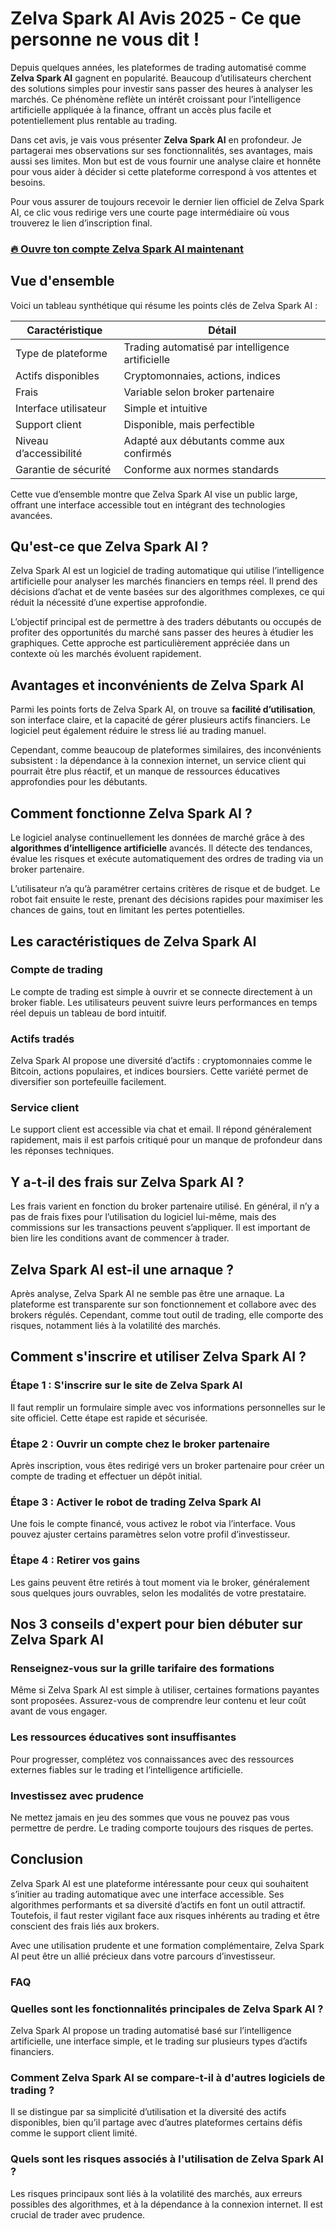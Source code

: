 # Zelva Spark AI Avis 2025 - Ce que personne ne vous dit !
 

Depuis quelques années, les plateformes de trading automatisé comme **Zelva Spark AI** gagnent en popularité. Beaucoup d’utilisateurs cherchent des solutions simples pour investir sans passer des heures à analyser les marchés. Ce phénomène reflète un intérêt croissant pour l’intelligence artificielle appliquée à la finance, offrant un accès plus facile et potentiellement plus rentable au trading.

Dans cet avis, je vais vous présenter **Zelva Spark AI** en profondeur. Je partagerai mes observations sur ses fonctionnalités, ses avantages, mais aussi ses limites. Mon but est de vous fournir une analyse claire et honnête pour vous aider à décider si cette plateforme correspond à vos attentes et besoins.

Pour vous assurer de toujours recevoir le dernier lien officiel de Zelva Spark AI, ce clic vous redirige vers une courte page intermédiaire où vous trouverez le lien d’inscription final.

### [🔥 Ouvre ton compte Zelva Spark AI maintenant](https://github.com/Katrina29Mendoza/awesome-shell/blob/master/421fr.md)
## Vue d'ensemble

Voici un tableau synthétique qui résume les points clés de Zelva Spark AI :

| Caractéristique       | Détail                                  |
|----------------------|----------------------------------------|
| Type de plateforme   | Trading automatisé par intelligence artificielle |
| Actifs disponibles    | Cryptomonnaies, actions, indices       |
| Frais                 | Variable selon broker partenaire       |
| Interface utilisateur | Simple et intuitive                     |
| Support client        | Disponible, mais perfectible            |
| Niveau d’accessibilité| Adapté aux débutants comme aux confirmés|
| Garantie de sécurité  | Conforme aux normes standards           |

Cette vue d’ensemble montre que Zelva Spark AI vise un public large, offrant une interface accessible tout en intégrant des technologies avancées.

## Qu'est-ce que Zelva Spark AI ?

Zelva Spark AI est un logiciel de trading automatique qui utilise l’intelligence artificielle pour analyser les marchés financiers en temps réel. Il prend des décisions d’achat et de vente basées sur des algorithmes complexes, ce qui réduit la nécessité d’une expertise approfondie.

L’objectif principal est de permettre à des traders débutants ou occupés de profiter des opportunités du marché sans passer des heures à étudier les graphiques. Cette approche est particulièrement appréciée dans un contexte où les marchés évoluent rapidement.

## Avantages et inconvénients de Zelva Spark AI

Parmi les points forts de Zelva Spark AI, on trouve sa **facilité d’utilisation**, son interface claire, et la capacité de gérer plusieurs actifs financiers. Le logiciel peut également réduire le stress lié au trading manuel.

Cependant, comme beaucoup de plateformes similaires, des inconvénients subsistent : la dépendance à la connexion internet, un service client qui pourrait être plus réactif, et un manque de ressources éducatives approfondies pour les débutants.

## Comment fonctionne Zelva Spark AI ?

Le logiciel analyse continuellement les données de marché grâce à des **algorithmes d’intelligence artificielle** avancés. Il détecte des tendances, évalue les risques et exécute automatiquement des ordres de trading via un broker partenaire.

L’utilisateur n’a qu’à paramétrer certains critères de risque et de budget. Le robot fait ensuite le reste, prenant des décisions rapides pour maximiser les chances de gains, tout en limitant les pertes potentielles.

## Les caractéristiques de Zelva Spark AI

### Compte de trading

Le compte de trading est simple à ouvrir et se connecte directement à un broker fiable. Les utilisateurs peuvent suivre leurs performances en temps réel depuis un tableau de bord intuitif.

### Actifs tradés

Zelva Spark AI propose une diversité d’actifs : cryptomonnaies comme le Bitcoin, actions populaires, et indices boursiers. Cette variété permet de diversifier son portefeuille facilement.

### Service client

Le support client est accessible via chat et email. Il répond généralement rapidement, mais il est parfois critiqué pour un manque de profondeur dans les réponses techniques.

## Y a-t-il des frais sur Zelva Spark AI ?

Les frais varient en fonction du broker partenaire utilisé. En général, il n’y a pas de frais fixes pour l’utilisation du logiciel lui-même, mais des commissions sur les transactions peuvent s’appliquer. Il est important de bien lire les conditions avant de commencer à trader.

## Zelva Spark AI est-il une arnaque ?

Après analyse, Zelva Spark AI ne semble pas être une arnaque. La plateforme est transparente sur son fonctionnement et collabore avec des brokers régulés. Cependant, comme tout outil de trading, elle comporte des risques, notamment liés à la volatilité des marchés.

## Comment s'inscrire et utiliser Zelva Spark AI ?

### Étape 1 : S'inscrire sur le site de Zelva Spark AI

Il faut remplir un formulaire simple avec vos informations personnelles sur le site officiel. Cette étape est rapide et sécurisée.

### Étape 2 : Ouvrir un compte chez le broker partenaire

Après inscription, vous êtes redirigé vers un broker partenaire pour créer un compte de trading et effectuer un dépôt initial.

### Étape 3 : Activer le robot de trading Zelva Spark AI

Une fois le compte financé, vous activez le robot via l’interface. Vous pouvez ajuster certains paramètres selon votre profil d’investisseur.

### Étape 4 : Retirer vos gains

Les gains peuvent être retirés à tout moment via le broker, généralement sous quelques jours ouvrables, selon les modalités de votre prestataire.

## Nos 3 conseils d'expert pour bien débuter sur Zelva Spark AI

### Renseignez-vous sur la grille tarifaire des formations

Même si Zelva Spark AI est simple à utiliser, certaines formations payantes sont proposées. Assurez-vous de comprendre leur contenu et leur coût avant de vous engager.

### Les ressources éducatives sont insuffisantes

Pour progresser, complétez vos connaissances avec des ressources externes fiables sur le trading et l’intelligence artificielle.

### Investissez avec prudence

Ne mettez jamais en jeu des sommes que vous ne pouvez pas vous permettre de perdre. Le trading comporte toujours des risques de pertes.

## Conclusion

Zelva Spark AI est une plateforme intéressante pour ceux qui souhaitent s’initier au trading automatique avec une interface accessible. Ses algorithmes performants et sa diversité d’actifs en font un outil attractif. Toutefois, il faut rester vigilant face aux risques inhérents au trading et être conscient des frais liés aux brokers.

Avec une utilisation prudente et une formation complémentaire, Zelva Spark AI peut être un allié précieux dans votre parcours d’investisseur.

### FAQ

### Quelles sont les fonctionnalités principales de Zelva Spark AI ?

Zelva Spark AI propose un trading automatisé basé sur l’intelligence artificielle, une interface simple, et le trading sur plusieurs types d’actifs financiers.

### Comment Zelva Spark AI se compare-t-il à d'autres logiciels de trading ?

Il se distingue par sa simplicité d’utilisation et la diversité des actifs disponibles, bien qu’il partage avec d’autres plateformes certains défis comme le support client limité.

### Quels sont les risques associés à l'utilisation de Zelva Spark AI ?

Les risques principaux sont liés à la volatilité des marchés, aux erreurs possibles des algorithmes, et à la dépendance à la connexion internet. Il est crucial de trader avec prudence.